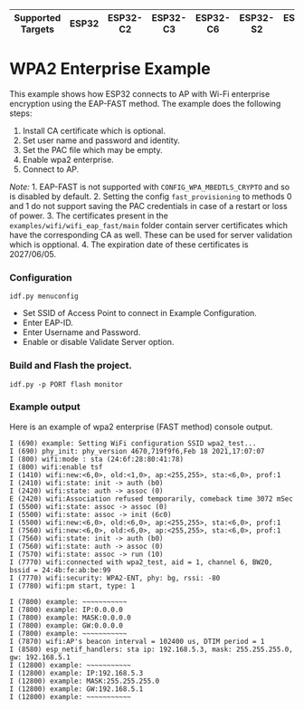 | Supported Targets | ESP32 | ESP32-C2 | ESP32-C3 | ESP32-C6 | ESP32-S2 | ESP32-S3 |
| ----------------- | ----- | -------- | -------- | -------- | -------- | -------- |

# WPA2 Enterprise Example

This example shows how ESP32 connects to AP with Wi-Fi enterprise encryption using the EAP-FAST method. The example does the following steps:

1. Install CA certificate which is optional.
2. Set user name and password and identity.
3. Set the PAC file which may be empty.
4. Enable wpa2 enterprise.
5. Connect to AP.

*Note:* 1. EAP-FAST is not supported with `CONFIG_WPA_MBEDTLS_CRYPTO` and so is disabled by default.
        2. Setting the config `fast_provisioning` to methods 0 and 1 do not support saving the PAC credentials in case of a restart or loss of power.
        3. The certificates present in the `examples/wifi/wifi_eap_fast/main` folder contain server certificates which have the corresponding CA as well. These can be used for server validation which is opptional.
        4. The expiration date of these certificates is 2027/06/05.

### Configuration

```
idf.py menuconfig
```
* Set SSID of Access Point to connect in Example Configuration.
* Enter EAP-ID.
* Enter Username and Password.
* Enable or disable Validate Server option.

### Build and Flash the project.

```
idf.py -p PORT flash monitor
```

### Example output

Here is an example of wpa2 enterprise (FAST method) console output.
```
I (690) example: Setting WiFi configuration SSID wpa2_test...
I (690) phy_init: phy_version 4670,719f9f6,Feb 18 2021,17:07:07
I (800) wifi:mode : sta (24:6f:28:80:41:78)
I (800) wifi:enable tsf
I (1410) wifi:new:<6,0>, old:<1,0>, ap:<255,255>, sta:<6,0>, prof:1
I (2410) wifi:state: init -> auth (b0)
I (2420) wifi:state: auth -> assoc (0)
E (2420) wifi:Association refused temporarily, comeback time 3072 mSec
I (5500) wifi:state: assoc -> assoc (0)
I (5500) wifi:state: assoc -> init (6c0)
I (5500) wifi:new:<6,0>, old:<6,0>, ap:<255,255>, sta:<6,0>, prof:1
I (7560) wifi:new:<6,0>, old:<6,0>, ap:<255,255>, sta:<6,0>, prof:1
I (7560) wifi:state: init -> auth (b0)
I (7560) wifi:state: auth -> assoc (0)
I (7570) wifi:state: assoc -> run (10)
I (7770) wifi:connected with wpa2_test, aid = 1, channel 6, BW20, bssid = 24:4b:fe:ab:be:99
I (7770) wifi:security: WPA2-ENT, phy: bg, rssi: -80
I (7780) wifi:pm start, type: 1

I (7800) example: ~~~~~~~~~~~
I (7800) example: IP:0.0.0.0
I (7800) example: MASK:0.0.0.0
I (7800) example: GW:0.0.0.0
I (7800) example: ~~~~~~~~~~~
I (7870) wifi:AP's beacon interval = 102400 us, DTIM period = 1
I (8580) esp_netif_handlers: sta ip: 192.168.5.3, mask: 255.255.255.0, gw: 192.168.5.1
I (12800) example: ~~~~~~~~~~~
I (12800) example: IP:192.168.5.3
I (12800) example: MASK:255.255.255.0
I (12800) example: GW:192.168.5.1
I (12800) example: ~~~~~~~~~~~
```
